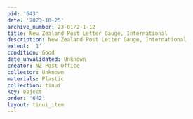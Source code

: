 ```yaml
---
pid: '643'
date: '2023-10-25'
archive_number: 23-01/2-1-12
title: New Zealand Post Letter Gauge, International
description: New Zealand Post Letter Gauge, International
extent: '1'
condition: Good
date_unvalidated: Unknown
creator: NZ Post Office
collector: Unknown
materials: Plastic
collection: tinui
key: object
order: '642'
layout: tinui_item
---
```


